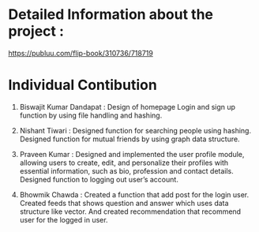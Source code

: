 # Detailed Information about the project : 
https://publuu.com/flip-book/310736/718719

# Individual Contibution

1) Biswajit Kumar Dandapat :
Design of homepage
Login and sign up function by using file handling and hashing.

3) Nishant Tiwari :
Designed function for searching people using hashing.
Designed function for mutual friends by using graph data structure.

5) Praveen Kumar :
Designed and implemented the user profile module, allowing users to create, edit, and personalize their profiles with essential information, such as bio, profession and contact details.
Designed function to logging out user’s account.

7) Bhowmik Chawda :
Created a function that add post for the login user.
Created feeds that shows question and answer which uses data structure like vector.
And created recommendation that recommend user for the logged in user.
